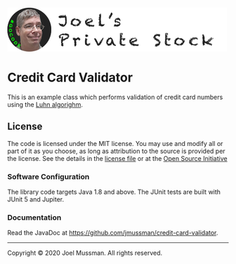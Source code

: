 ![](.common/joels-private-stock.png?raw=true)

# Credit Card Validator

This is an example class which performs validation of credit card numbers using the [Luhn algorighm](https://wikipedia.org/wiki/Luhn_algorithm).

## License

The code is licensed under the MIT license. You may use and modify all or part of it as you choose, as long as attribution to the source is provided per the license. See the details in the [license file](./LICENSE.md) or at the [Open Source Initiative](https://opensource.org/licenses/MIT)

### Software Configuration

The library code targets Java 1.8 and above. The JUnit tests are built with JUnit 5 and Jupiter.

### Documentation

Read the JavaDoc at https://github.com/jmussman/credit-card-validator.
<hr>
Copyright © 2020 Joel Mussman. All rights reserved.